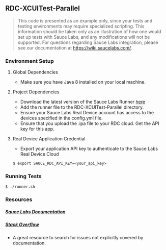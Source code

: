 ## RDC-XCUITest-Parallel

>This code is presented as an example only, since your tests and testing environments may require specialized scripting. This information should be taken only as an
>illustration of how one would set up tests with Sauce Labs, and any modifications will not be supported. For questions regarding Sauce Labs integration, please see 
>our documentation at https://wiki.saucelabs.com/.

### Environment Setup

1. Global Dependencies
    * Make sure you have Java 8 installed on your local machine.

2. Project Dependencies
	* Download the latest version of the Sauce Labs Runner [here](https://wiki.saucelabs.com/display/DOCS/Using+XCUITest+for+Real+Device+Testing)
	* Add the runner file to the RDC-XCUITest-Parallel directory. 
	* Ensure your Sauce Labs Real Device account has access to the devices specified in the config.yml file.
	* Ensure that you upload the .ipa file to your RDC cloud. Get the API key for this app.

3.  Real Device Application Credential
    * Export your application API key to authenticate to the Sauce Labs Real Device Cloud
    ```
    $ export SAUCE_RDC_API_KEY=<your_api_key>
    ```
    
### Running Tests
```
$ ./runner.sh
```

### Resources

##### [Sauce Labs Documentation](https://wiki.saucelabs.com/)

##### [Stack Overflow](http://stackoverflow.com/)
* A great resource to search for issues not explicitly covered by documentation.
